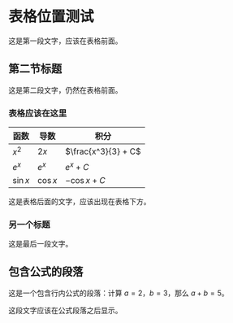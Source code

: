 # 表格位置测试

这是第一段文字，应该在表格前面。

## 第二节标题

这是第二段文字，仍然在表格前面。

### 表格应该在这里

| 函数 | 导数 | 积分 |
|------|------|------|
| $x^2$ | $2x$ | $\frac{x^3}{3} + C$ |
| $e^x$ | $e^x$ | $e^x + C$ |
| $\sin x$ | $\cos x$ | $-\cos x + C$ |

这是表格后面的文字，应该出现在表格下方。

### 另一个标题

这是最后一段文字。

## 包含公式的段落

这是一个包含行内公式的段落：计算 $a = 2$，$b = 3$，那么 $a + b = 5$。

这段文字应该在公式段落之后显示。
